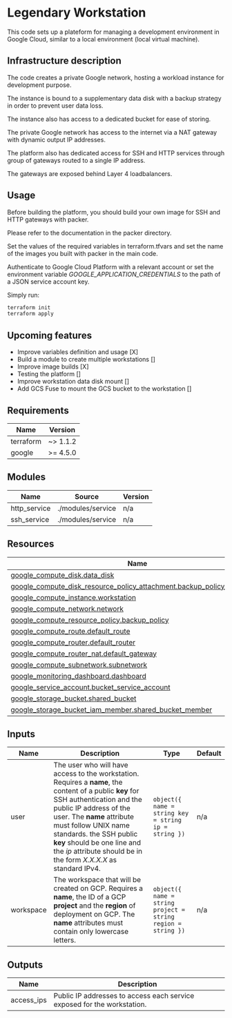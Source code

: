 <!-- BEGIN_TF_DOCS -->
# Legendary Workstation

This code sets up a plateform for managing a development environment in Google Cloud, similar to a local environment (local virtual machine).

## Infrastructure description

The code creates a private Google network, hosting a workload instance for development purpose.

The instance is bound to a supplementary data disk with a backup strategy in order to prevent user data loss.

The instance also has access to a dedicated bucket for ease of storing.

The private Google network has access to the internet via a NAT gateway with dynamic output IP addresses.

The platform also has dedicated access for SSH and HTTP services through group of gateways routed to a single IP address.

The gateways are exposed behind Layer 4 loadbalancers.

## Usage

Before building the platform, you should build your own image for SSH and HTTP gateways with packer.

Please refer to the documentation in the packer directory.

Set the values of the required variables in terraform.tfvars and set the name of the images you built with packer in the main code.

Authenticate to Google Cloud Platform with a relevant account or set the environment variable *GOOGLE\_APPLICATION\_CREDENTIALS* to the path of a JSON service account key.

Simply run:

```bash
terraform init
terraform apply
```

## Upcoming features

- Improve variables definition and usage [X]
- Build a module to create multiple workstations []
- Improve image builds [X]
- Testing the platform []
- Improve workstation data disk mount []
- Add GCS Fuse to mount the GCS bucket to the workstation []

## Requirements

| Name | Version |
|------|---------|
| terraform | ~> 1.1.2 |
| google | >= 4.5.0 |

## Modules

| Name | Source | Version |
|------|--------|---------|
| http\_service | ./modules/service | n/a |
| ssh\_service | ./modules/service | n/a |

## Resources

| Name | Type |
|------|------|
| [google_compute_disk.data_disk](https://registry.terraform.io/providers/hashicorp/google/latest/docs/resources/compute_disk) | resource |
| [google_compute_disk_resource_policy_attachment.backup_policy_attachment](https://registry.terraform.io/providers/hashicorp/google/latest/docs/resources/compute_disk_resource_policy_attachment) | resource |
| [google_compute_instance.workstation](https://registry.terraform.io/providers/hashicorp/google/latest/docs/resources/compute_instance) | resource |
| [google_compute_network.network](https://registry.terraform.io/providers/hashicorp/google/latest/docs/resources/compute_network) | resource |
| [google_compute_resource_policy.backup_policy](https://registry.terraform.io/providers/hashicorp/google/latest/docs/resources/compute_resource_policy) | resource |
| [google_compute_route.default_route](https://registry.terraform.io/providers/hashicorp/google/latest/docs/resources/compute_route) | resource |
| [google_compute_router.default_router](https://registry.terraform.io/providers/hashicorp/google/latest/docs/resources/compute_router) | resource |
| [google_compute_router_nat.default_gateway](https://registry.terraform.io/providers/hashicorp/google/latest/docs/resources/compute_router_nat) | resource |
| [google_compute_subnetwork.subnetwork](https://registry.terraform.io/providers/hashicorp/google/latest/docs/resources/compute_subnetwork) | resource |
| [google_monitoring_dashboard.dashboard](https://registry.terraform.io/providers/hashicorp/google/latest/docs/resources/monitoring_dashboard) | resource |
| [google_service_account.bucket_service_account](https://registry.terraform.io/providers/hashicorp/google/latest/docs/resources/service_account) | resource |
| [google_storage_bucket.shared_bucket](https://registry.terraform.io/providers/hashicorp/google/latest/docs/resources/storage_bucket) | resource |
| [google_storage_bucket_iam_member.shared_bucket_member](https://registry.terraform.io/providers/hashicorp/google/latest/docs/resources/storage_bucket_iam_member) | resource |

## Inputs

| Name | Description | Type | Default |
|------|-------------|------|---------|
| user | The user who will have access to the workstation. Requires a **name**, the content of a public **key** for SSH authentication and the public IP address of the user.  The **name** attribute must follow UNIX name standards. the SSH public **key** should be one line and the *ip* attribute should be in the form *X.X.X.X* as standard IPv4. | ```object({ name = string key = string ip = string })``` | n/a |
| workspace | The workspace that will be created on GCP. Requires a **name**, the ID of a GCP **project** and the **region** of deployment on GCP. The **name** attributes must contain only lowercase letters. | ```object({ name = string project = string region = string })``` | n/a |

## Outputs

| Name | Description |
|------|-------------|
| access\_ips | Public IP addresses to access each service exposed for the workstation. |
<!-- END_TF_DOCS -->